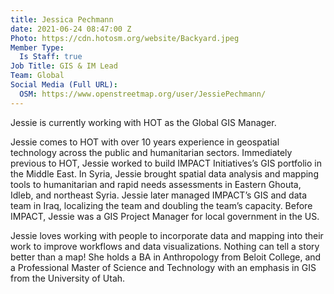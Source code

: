 ```yaml
---
title: Jessica Pechmann
date: 2021-06-24 08:47:00 Z
Photo: https://cdn.hotosm.org/website/Backyard.jpeg
Member Type:
  Is Staff: true
Job Title: GIS & IM Lead
Team: Global
Social Media (Full URL):
  OSM: https://www.openstreetmap.org/user/JessiePechmann/
---
```


Jessie is currently working with HOT as the Global GIS Manager.

Jessie comes to HOT with over 10 years experience in geospatial technology across the public and humanitarian sectors. Immediately previous to HOT, Jessie worked to build IMPACT Initiatives’s GIS portfolio in the Middle East. In Syria, Jessie brought spatial data analysis and mapping tools to humanitarian and rapid needs assessments in Eastern Ghouta, Idleb, and northeast Syria. Jessie later managed IMPACT’s GIS and data team in Iraq, localizing the team and doubling the team’s capacity. Before IMPACT, Jessie was a GIS Project Manager for local government in the US. 

Jessie loves working with people to incorporate data and mapping into their work to improve workflows and data visualizations. Nothing can tell a story better than a map! She holds a BA in Anthropology from Beloit College, and a Professional Master of Science and Technology with an emphasis in GIS from the University of Utah. 